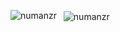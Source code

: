 <p>
    <img align="left" src="https://github-readme-stats.vercel.app/api/top-langs?username=NuRa0610&show_icons=true&locale=en&layout=compact&theme=transparent" alt="numanzr" />
</p>

<p>&nbsp;
    <img align="center" src="https://github-readme-stats.vercel.app/api?username=NuRa0610&show_icons=true&locale=en&theme=transparent" alt="numanzr" />
</p>
